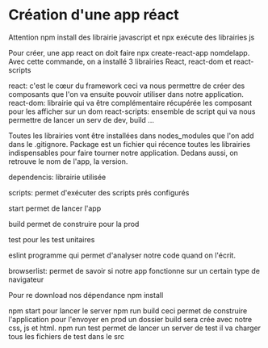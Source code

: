# Création d'une app réact

Attention npm install des librairie javascript et npx exécute des librairies js

Pour créer, une app react on doit faire npx create-react-app nomdelapp. Avec cette commande, on a installé 3 librairies
React, react-dom et react-scripts

react: c'est le cœur du framework ceci va nous permettre de créer des composants que l'on va ensuite pouvoir utiliser
dans notre application.
react-dom: librairie qui va être complémentaire récupérée les composant pour les afficher sur un dom
react-scripts: ensemble de script qui va nous permettre de lancer un serv de dev, build ...

Toutes les librairies vont être installées dans nodes_modules que l'on add dans le .gitignore. Package est un fichier
qui récence toutes les librairies indispensables pour faire tourner notre application. Dedans aussi, on retrouve le nom
de l'app, la version.

dependencis: librairie utilisée

scripts: permet d'exécuter des scripts prés configurés

start permet de lancer l'app

build permet de construire pour la prod

test pour les test unitaires

eslint programme qui permet d'analyser notre code quand on l'écrit.

browserlist: permet de savoir si notre app fonctionne sur un certain type de navigateur

Pour re download nos dépendance npm install

npm start pour lancer le server
npm run build ceci permet de construire l'application pour l'envoyer en prod un dossier build sera crée avec notre css,
js et html.
npm run test permet de lancer un server de test il va charger tous les fichiers de test dans le src